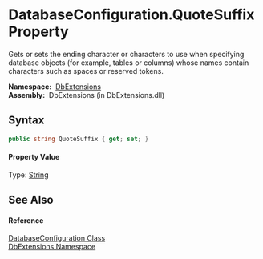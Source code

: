 DatabaseConfiguration.QuoteSuffix Property
==========================================
  Gets or sets the ending character or characters to use when specifying database objects (for example, tables or columns) whose names contain characters such as spaces or reserved tokens.

  **Namespace:**  [DbExtensions][1]  
  **Assembly:**  DbExtensions (in DbExtensions.dll)

Syntax
------

```csharp
public string QuoteSuffix { get; set; }
```

#### Property Value
Type: [String][2]

See Also
--------

#### Reference
[DatabaseConfiguration Class][3]  
[DbExtensions Namespace][1]  

[1]: ../README.md
[2]: http://msdn.microsoft.com/en-us/library/s1wwdcbf
[3]: README.md